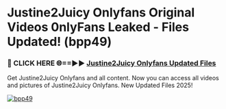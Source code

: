 # Justine2Juicy Onlyfans Original Videos 0nlyFans Leaked - Files Updated! (bpp49)

<h3>🔴 CLICK HERE 🌐==►► <a href="https://tinyurl.com/2m67pmp6" rel="nofollow">Justine2Juicy Onlyfans Updated Files</a></h3>

Get Justine2Juicy Onlyfans and all content. Now you can access all videos and pictures of Justine2Juicy Onlyfans. New Updated Files 2025!

[![bpp49](https://i.imgur.com/H4QAA4z.gif)](https://tinyurl.com/2m67pmp6)